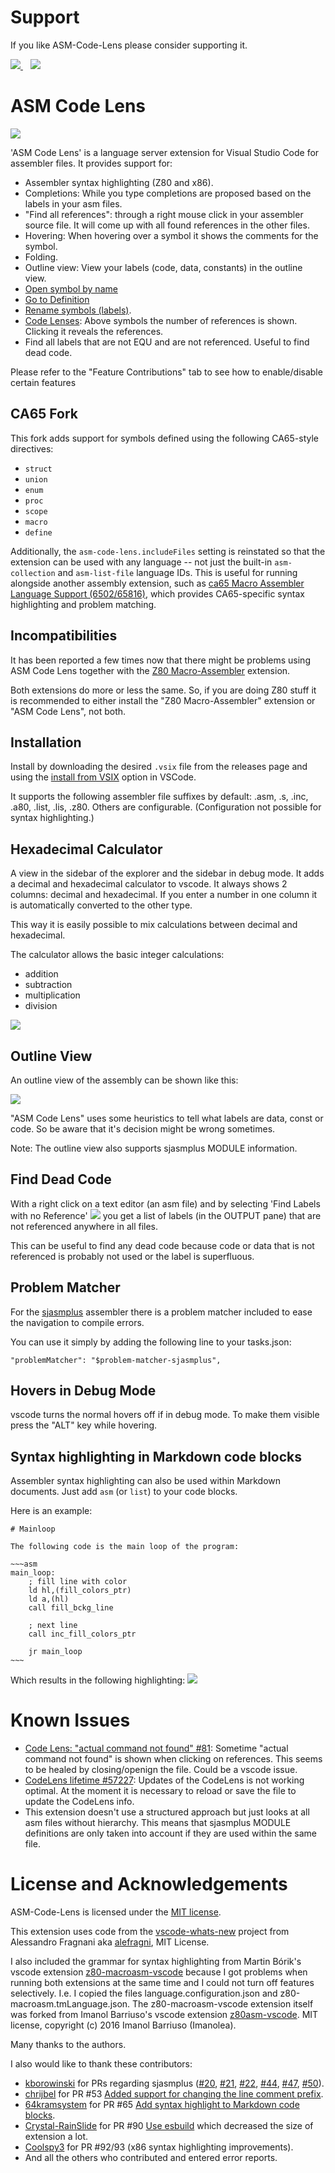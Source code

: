 # Support

If you like ASM-Code-Lens please consider supporting it.

<a href="https://github.com/sponsors/maziac" title="Github sponsor">
	<img src="assets/remote/button_donate_sp.png" />
</a>
&nbsp;&nbsp;
<a href="https://www.paypal.com/donate/?hosted_button_id=K6NNLZCTN3UV4&locale.x=en_DE&Z3JncnB0=" title="PayPal">
	<img src="assets/remote/button_donate_pp.png" />
</a>


# ASM Code Lens

![](assets/remote/codelens_usage.gif)

'ASM Code Lens' is a language server extension for Visual Studio Code for assembler files.
It provides support for:
- Assembler syntax highlighting (Z80 and x86).
- Completions: While you type completions are proposed based on the labels in your asm files.
- "Find all references": through a right mouse click in your assembler source file. It will come up with all found references in the other files.
- Hovering: When hovering over a symbol it shows the comments for the symbol.
- Folding.
- Outline view: View your labels (code, data, constants) in the outline view.
- [Open symbol by name](https://code.visualstudio.com/docs/editor/editingevolved#_open-symbol-by-name)
- [Go to Definition](https://code.visualstudio.com/docs/editor/editingevolved#_go-to-definition)
- [Rename symbols (labels)](https://code.visualstudio.com/docs/editor/editingevolved#_rename-symbol).
- [Code Lenses](https://code.visualstudio.com/docs/editor/editingevolved#_reference-information): Above symbols the number of references is shown. Clicking it reveals the references.
- Find all labels that are not EQU and are not referenced. Useful to find dead code.

Please refer to the "Feature Contributions" tab to see how to enable/disable certain features

## CA65 Fork

This fork adds support for symbols defined using the following CA65-style directives:
* `struct`
* `union`
* `enum`
* `proc`
* `scope`
* `macro`
* `define`

Additionally, the `asm-code-lens.includeFiles` setting is reinstated so that the extension can be used with any language -- not just the built-in `asm-collection` and `asm-list-file` language IDs. This is useful for running alongside another assembly extension, such as [ca65 Macro Assembler Language Support (6502/65816)](https://marketplace.visualstudio.com/items?itemName=tlgkccampbell.code-ca65), which provides CA65-specific syntax highlighting and problem matching.

## Incompatibilities

It has been reported a few times now that there might be problems using ASM Code Lens together with the [Z80 Macro-Assembler](https://github.com/mborik/z80-macroasm-vscode) extension.

Both extensions do more or less the same.
So, if you are doing Z80 stuff it is recommended to either install the "Z80 Macro-Assembler" extension or "ASM Code Lens", not both.

## Installation

Install by downloading the desired `.vsix` file from the releases page and using the [install from VSIX](https://code.visualstudio.com/docs/editor/extension-marketplace#_install-from-a-vsix) option in VSCode.

It supports the following assembler file suffixes by default:
.asm, .s, .inc, .a80, .list, .lis, .z80.
Others are configurable. (Configuration not possible for syntax highlighting.)

## Hexadecimal Calculator

A view in the sidebar of the explorer and the sidebar in debug mode.
It adds a decimal and hexadecimal calculator to vscode.
It always shows 2 columns: decimal and hexadecimal.
If you enter a number in one column it is automatically converted to the other type.

This way it is easily possible to mix calculations between decimal and hexadecimal.

The calculator allows the basic integer calculations:
- addition
- subtraction
- multiplication
- division

![](assets/remote/hexcalculator.gif)


## Outline View

An outline view of the assembly can be shown like this:

![](assets/remote/outline_view.jpg)

"ASM Code Lens" uses some heuristics to tell what labels are data, const or code.
So be aware that it's decision might be wrong sometimes.

Note: The outline view also supports sjasmplus MODULE information.


## Find Dead Code

With a right click on a text editor (an asm file) and by selecting 'Find Labels with no Reference'
![](assets/remote/find-labels-with-no-reference.jpg)
you get a list of labels (in the OUTPUT pane) that are not referenced anywhere in all files.

This can be useful to find any dead code because code or data that is not referenced is probably not used or the label is superfluous.


## Problem Matcher

For the [sjasmplus](https://github.com/z00m128/sjasmplus) assembler there is a problem matcher included to ease the navigation to compile errors.

You can use it simply by adding the following line to your tasks.json:
~~~
"problemMatcher": "$problem-matcher-sjasmplus",
~~~


## Hovers in Debug Mode

vscode turns the normal hovers off if in debug mode. To make them visible press the "ALT" key while hovering.


## Syntax highlighting in Markdown code blocks

Assembler syntax highlighting can also be used within Markdown documents.
Just add ```asm``` (or ```list```) to your code blocks.

Here is an example:
```
# Mainloop

The following code is the main loop of the program:

~~~asm
main_loop:
    ; fill line with color
    ld hl,(fill_colors_ptr)
    ld a,(hl)
    call fill_bckg_line

    ; next line
    call inc_fill_colors_ptr

    jr main_loop
~~~
```

Which results in the following highlighting:
![](assets/remote/md_code_blocks.jpg)



# Known Issues

- [Code Lens: "actual command not found" #81](https://github.com/maziac/asm-code-lens/issues/81): Sometime "actual command not found" is shown when clicking on references. This seems to be healed by closing/openign the file. Could be a vscode issue.
- [CodeLens lifetime #57227](https://github.com/Microsoft/vscode/issues/57227): Updates of the CodeLens is not working optimal. At the moment it is necessary to reload or save the file to update the CodeLens info.
- This extension doesn't use a structured approach but just looks at all asm files without hierarchy. This means that sjasmplus MODULE definitions are only taken into account if they are used within the same file.


# License and Acknowledgements

ASM-Code-Lens is licensed under the [MIT license](https://github.com/maziac/dezog/blob/master/LICENSE.txt).

This extension uses code from the [vscode-whats-new](https://github.com/alefragnani/vscode-whats-new) project from Alessandro Fragnani aka [alefragni](https://github.com/alefragnani), MIT License.

I also included the grammar for syntax highlighting from Martin Bórik's vscode extension [z80-macroasm-vscode](https://github.com/mborik/z80-macroasm-vscode) because I got problems when running both extensions at the same time and I could not turn off features selectively.
I.e. I copied the files language.configuration.json and z80-macroasm.tmLanguage.json. The z80-macroasm-vscode extension itself was forked from Imanol Barriuso's vscode extension [z80asm-vscode](https://github.com/Imanolea/z80asm-vscode). MIT license, copyright (c) 2016 Imanol Barriuso (Imanolea).

Many thanks to the authors.

I also would like to thank these contributors:
- [kborowinski](https://github.com/kborowinski) for PRs regarding sjasmplus ([#20](https://github.com/maziac/asm-code-lens/pull/20), [#21](https://github.com/maziac/asm-code-lens/pull/21), [#22](https://github.com/maziac/asm-code-lens/pull/22), [#44](https://github.com/maziac/asm-code-lens/pull/44), [#47](https://github.com/maziac/asm-code-lens/pull/47), [#50](https://github.com/maziac/asm-code-lens/pull/50)).
- [chrijbel](https://github.com/chribjel) for PR #53 [Added support for changing the line comment prefix](https://github.com/maziac/asm-code-lens/pull/53).
- [64kramsystem](https://github.com/64kramsystem) for PR #65 [Add syntax highlight to Markdown code blocks](https://github.com/maziac/asm-code-lens/pull/65).
- [Crystal-RainSlide](https://github.com/Crystal-RainSlide) for PR #90 [Use esbuild](https://github.com/maziac/asm-code-lens/pull/90) which decreased the size of extension a lot.
- [Coolspy3](https://github.com/CoolSpy3?tab=repositories) for PR #92/93 (x86 syntax highlighting improvements).
- And all the others who contributed and entered error reports.

